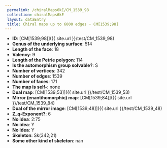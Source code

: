 ```yaml
--- 
 permalink: /chiralMaps6kE/CM_1539_98 
 collection: chiralMaps6kE
 layout: dataEntry
 title: Chiral maps up to 6000 edges - CM[1539;98]
---
```


- **ID**: [CM[1539;98]]({{ site.url }}/test/CM_1539_98)
- **Genus of the underlying surface**: 514
- **Length of the face**: 18
- **Valency**: 9
- **Length of the Petrie polygon**: 114
- **Is the automorphism group solvable?**: S
- **Number of vertices**: 342
- **Number of edges**: 1539
- **Number of faces**: 171
- **The map is self-**: none
- **Dual map**: [CM[1539;53]]({{ site.url }}/test/CM_1539_53)
- **Mirror (enantihomorphic) map**: [CM[1539;84]]({{ site.url }}/test/CM_1539_84)
- **Dual of the mirror image**: [CM[1539;48]]({{ site.url }}/test/CM_1539_48)
- **Z_q-Exponent?**: 6
- **No idea**:  2:75
- **No idea**: Y
- **No idea**: Y
- **Skeleton**: Sk(342;21)
- **Some other kind of skeleton**: nan
